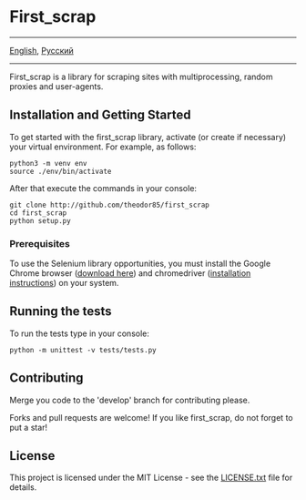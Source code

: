 # First_scrap

- - -
[English](README.md), [Русский](README-ru.md)
- - -

First_scrap is a library for scraping sites with multiprocessing, random proxies and user-agents.

## Installation and Getting Started

To get started with the first_scrap library, activate (or create if necessary) your virtual environment. For example, as follows:

    python3 -m venv env
    source ./env/bin/activate

After that execute the commands in your console:

    git clone http://github.com/theodor85/first_scrap
    cd first_scrap
    python setup.py

### Prerequisites

To use the Selenium library opportunities, you must install the Google Chrome browser ([download here](http://#)) and chromedriver ([installation instructions](http://#)) on your system.

## Running the tests

To run the tests type in your console:

    python -m unittest -v tests/tests.py

## Contributing

Merge you code to the 'develop' branch for contributing please.

Forks and pull requests are welcome! If you like first_scrap, do not forget to put a star!

## License

This project is licensed under the MIT License - see the [LICENSE.txt](LICENSE.txt) file for details.
